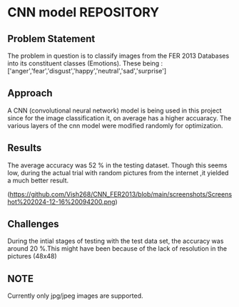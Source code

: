# CNN model REPOSITORY

## Problem Statement
The problem in question is to classify images from the FER 2013 Databases into its constituent classes (Emotions).
These being : ['anger','fear','disgust','happy','neutral','sad','surprise']

## Approach
A CNN (convolutional neural network) model is being used in this project since for the image classification it, on average has a higher accuaracy.
The various layers of the cnn model were modified randomly for optimization. 

## Results
The average accuracy was 52 % in the testing dataset. Though this seems low, during the actual trial with random pictures from the internet ,it yielded a much better result.

(https://github.com/Vish268/CNN_FER2013/blob/main/screenshots/Screenshot%202024-12-16%20094200.png)

## Challenges
During the intial stages of testing with the test data set, the accuracy was around 20 %.This might have been because of the lack of resolution in the pictures (48x48)


## NOTE
Currently only jpg/jpeg images are supported.
